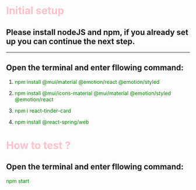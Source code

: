 <h1 style="color: pink">Initial setup</h1>
<div>
  <h2>Please install nodeJS and npm, if you already set up you can continue the next step.</h2>
  <hr>
  <h2>Open the terminal and enter fllowing command:</h2>
  <ol>
    <li>
      <p style="color: green">npm install @mui/material @emotion/react @emotion/styled</p>
    </li>
    <li>
      <p style="color: green">npm install @mui/icons-material @mui/material @emotion/styled @emotion/react</p>
    </li>
    <li>
      <p style="color: green">npm i react-tinder-card</p>
    </li>
    <li>
      <p style="color: green">npm install @react-spring/web</p>
    </li>

  </ol>
</div>
<div>
  <h1 style="color: pink">How to test ?</h1>
  <h2>Open the terminal and enter fllowing command:</h2>
  <p style="color: green">npm start</p>
</div>

